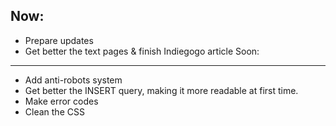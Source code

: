 Now:
----
* Prepare updates
* Get better the text pages & finish Indiegogo article
Soon:
---
* Add anti-robots system
* Get better the INSERT query, making it more readable at first time.
* Make error codes
* Clean the CSS